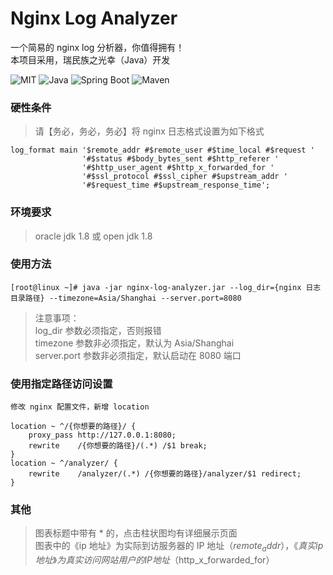 # Nginx Log Analyzer

一个简易的 nginx log 分析器，你值得拥有！  
本项目采用，瑞民族之光幸（Java）开发

![MIT](https://img.shields.io/badge/license-MIT-green)
![Java](https://img.shields.io/badge/Java-1.8-green)
![Spring Boot](https://img.shields.io/badge/Spring%20Boot-2.4.2-green)
![Maven](https://img.shields.io/badge/Maven-3.6.3-green)

### 硬性条件
> 请【务必，务必，务必】将 nginx 日志格式设置为如下格式
```
log_format main '$remote_addr #$remote_user #$time_local #$request '
                '#$status #$body_bytes_sent #$http_referer '
                '#$http_user_agent #$http_x_forwarded_for '
                '#$ssl_protocol #$ssl_cipher #$upstream_addr '
                '#$request_time #$upstream_response_time';
```

### 环境要求
> oracle jdk 1.8 或 open jdk 1.8

### 使用方法
```
[root@linux ~]# java -jar nginx-log-analyzer.jar --log_dir={nginx 日志目录路径} --timezone=Asia/Shanghai --server.port=8080
```
> 注意事项：  
> log_dir 参数必须指定，否则报错  
> timezone 参数非必须指定，默认为 Asia/Shanghai  
> server.port 参数非必须指定，默认启动在 8080 端口

### 使用指定路径访问设置
```
修改 nginx 配置文件，新增 location

location ~ ^/{你想要的路径}/ {
    proxy_pass http://127.0.0.1:8080;
    rewrite    /{你想要的路径}/(.*) /$1 break;
}
location ~ ^/analyzer/ {
    rewrite    /analyzer/(.*) /{你想要的路径}/analyzer/$1 redirect;
}
```

### 其他
> 图表标题中带有 * 的，点击柱状图均有详细展示页面  
> 图表中的《ip 地址》为实际到访服务器的 IP 地址（$remote_addr），《真实 ip 地址》为真实访问网站用户的 IP地址（$http_x_forwarded_for）  
